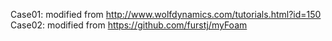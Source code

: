 Case01: modified from http://www.wolfdynamics.com/tutorials.html?id=150
Case02: modified from https://github.com/furstj/myFoam
